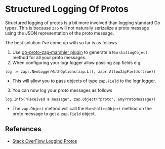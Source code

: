# Structured Logging Of Protos

Structured logging of protos is a bit more involved than logging standard
Go types. This is because `zap` will not naturally serizalize a proto message
using the JSON representation of the proto message.

The best solution I've come up with so far is as follows

1. Use [go-proto-zap-marshler plugin](https://github.com/kazegusuri/go-proto-zap-marshaler) to generate a `MarshalLogObject` method for all your proto messages.
2. When configuring your logr logger allow passing zap fields e.g.

```golang {"id":"01HYB6PS9Q314NYWYAA7SCP9WB"}
log := zapr.NewLoggerWithOptions(zap.L(), zapr.AllowZapFields(true))
```

* This will allow you to pass objects of type `zap.Field` to the logr logger.

3. You can now log your proto messages as follows

```golang {"id":"01HYB6PS9Q314NYWYAAB0K8QTF"}
log.Info("Received a message", zap.Object("proto", &myProtoMessage))
```

* The `zap.Object` method will call the `MarshalLogObject` method on the proto message to get a `zap.Field` object.

## References

* [Stack OverFlow Logging Protos](https://stackoverflow.com/questions/68411821/correctly-log-protobuf-messages-as-unescaped-json-with-zap-logger)